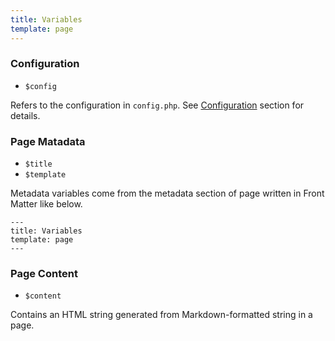 ```yaml
---
title: Variables
template: page
---
```


### Configuration

* `$config`

Refers to the configuration in `config.php`. See [Configuration](./config) section for details.

### Page Matadata

* `$title`
* `$template`

Metadata variables come from the metadata section of page written in Front Matter like below.

```
---
title: Variables
template: page
---
```

### Page Content

* `$content`

Contains an HTML string generated from Markdown-formatted string in a page.
